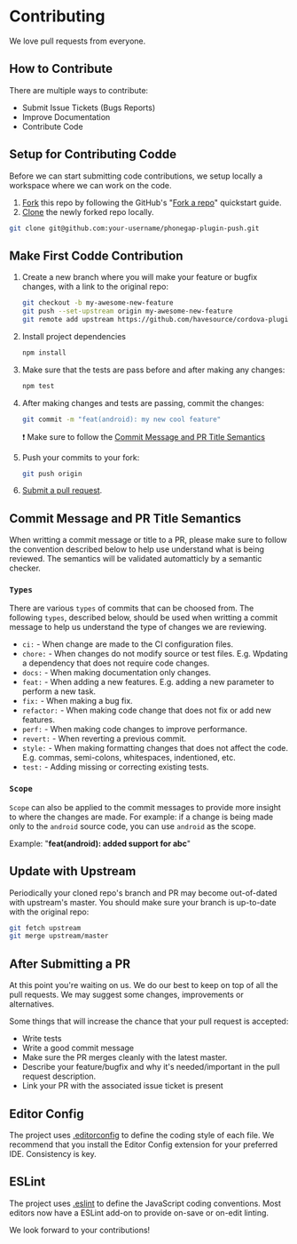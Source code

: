 # Contributing

We love pull requests from everyone.

## How to Contribute

There are multiple ways to contribute:

* Submit Issue Tickets (Bugs Reports)
* Improve Documentation
* Contribute Code

## Setup for Contributing Codde 

Before we can start submitting code contributions, we setup locally a workspace where we can work on the code.

1. [Fork](https://help.github.com/articles/fork-a-repo/) this repo by following the GitHub's "[Fork a repo](https://help.github.com/articles/fork-a-repo/)" quickstart guide.
2. [Clone](https://help.github.com/articles/cloning-a-repository/) the newly forked repo locally.

  ```bash
  git clone git@github.com:your-username/phonegap-plugin-push.git
  ```

## Make First Codde Contribution

1. Create a new branch where you will make your feature or bugfix changes, with a link to the original repo:

    ```bash
    git checkout -b my-awesome-new-feature
    git push --set-upstream origin my-awesome-new-feature
    git remote add upstream https://github.com/havesource/cordova-plugin-push.git
    ```

2. Install project dependencies

    ```bash
    npm install
    ```

3. Make sure that the tests are pass before and after making any changes:

    ```bash
    npm test
    ```

4. After making changes and tests are passing, commit the changes:

    ```bash
    git commit -m "feat(android): my new cool feature"
    ```

    &#10071; Make sure to follow the [Commit Message and PR Title Semantics](#Commit-Message-and-PR-Title-Semantics)

5. Push your commits to your fork:

    ```bash
    git push origin
    ```

6. [Submit a pull request](https://help.github.com/articles/creating-a-pull-request/).

## Commit Message and PR Title Semantics

When writting a commit message or title to a PR, please make sure to follow the convention described below to help use understand what is being reviewed. The semantics will be validated automatticly by a semantic checker.

### `Types`

There are various `types` of commits that can be choosed from. The following `types`, described below, should be used when writting a commit message to help us understand the type of changes we are reviewing.

* `ci:` - When change are made to the CI configuration files.
* `chore:` - When changes do not modify source or test files. E.g. Wpdating a dependency that does not require code changes.
* `docs:` - When making documentation only changes.
* `feat:` - When adding a new features. E.g. adding a new parameter to perform a new task.
* `fix:` - When making a bug fix.
* `refactor:` - When making code change that does not fix or add new features.
* `perf:` - When making code changes to improve performance.
* `revert:` - When reverting a previous commit.
* `style:` - When making formatting changes that does not affect the code. E.g. commas, semi-colons, whitespaces, indentioned, etc.
* `test:` - Adding missing or correcting existing tests.


### `Scope`

`Scope` can also be applied to the commit messages to provide more insight to where the changes are made. For example: if a change is being made only to the `android` source code, you can use `android` as the scope.

Example: "**feat(android): added support for abc**"

## Update with Upstream

Periodically your cloned repo's branch and PR may become out-of-dated with upstream's master. You should make sure your branch is up-to-date with the original repo:

```bash
git fetch upstream
git merge upstream/master
```

## After Submitting a PR

At this point you're waiting on us. We do our best to keep on top of all the pull requests. We may suggest some changes, improvements or alternatives.

Some things that will increase the chance that your pull request is accepted:

* Write tests
* Write a good commit message
* Make sure the PR merges cleanly with the latest master.
* Describe your feature/bugfix and why it's needed/important in the pull request description.
* Link your PR with the associated issue ticket is present

## Editor Config

The project uses [.editorconfig](https://editorconfig.org/) to define the coding style of each file. We recommend that you install the Editor Config extension for your preferred IDE. Consistency is key.

## ESLint

The project uses [.eslint](https://eslint.org/) to define the JavaScript coding conventions. Most editors now have a ESLint add-on to provide on-save or on-edit linting.

We look forward to your contributions!
